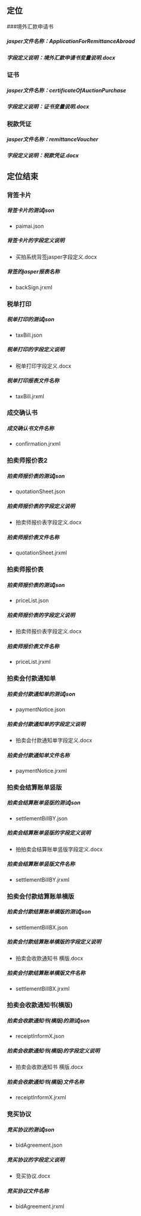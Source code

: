 

## 定位

###境外汇款申请书

##### jasper文件名称：ApplicationForRemittanceAbroad

##### 字段定义说明：境外汇款申请书变量说明.docx


### 证书

#####   jasper文件名称：certificateOfAuctionPurchase

##### 字段定义说明：证书变量说明.docx

### 税款凭证

#####   jasper文件名称：remittanceVoucher

##### 字段定义说明：税款凭证.docx


## 定位结束

### 背签卡片

##### 背签卡片的测试json

-   paimai.json 

##### 背签卡片的字段定义说明

-   买拍系统背签jasper字段定义.docx

##### 背签的jasper报表名称

-    backSign.jrxml



### 税单打印

##### 税单打印的测试json

-   taxBill.json

##### 税单打印的字段定义说明

-   税单打印字段定义.docx

#####   税单打印报表文件名称

-   taxBill.jrxml



### 成交确认书
#####   成交确认书文件名称

-   confirmation.jrxml





### 拍卖师报价表2

##### 拍卖师报价表的测试json

-   quotationSheet.json

##### 拍卖师报价表的字段定义说明

-   拍卖师报价表字段定义.docx

#####   拍卖师报价表文件名称

-   quotationSheet.jrxml






### 拍卖师报价表

##### 拍卖师报价表的测试json

-   priceList.json

##### 拍卖师报价表的字段定义说明

-   拍卖师报价表字段定义.docx

#####   拍卖师报价表文件名称

-   priceList.jrxml


### 拍卖会付款通知单

##### 拍卖会付款通知单的测试json

-   paymentNotice.json

##### 拍卖会付款通知单的字段定义说明

-   拍卖会付款通知单字段定义.docx

#####   拍卖会付款通知单文件名称

-   paymentNotice.jrxml


### 拍卖会结算账单竖版

##### 拍卖会结算账单竖版的测试json

-   settlementBillBY.json

##### 拍卖会结算账单竖版的字段定义说明

-   拍拍卖会结算账单竖版字段定义.docx

#####   拍卖会结算账单竖版文件名称

-   settlementBillBY.jrxml


### 拍卖会付款结算账单横版

##### 拍卖会付款结算账单横版的测试json

-   settlementBillBX.json

##### 拍卖会付款结算账单横版的字段定义说明

-   拍卖会收款通知书 横版.docx

#####   拍卖会付款结算账单横版文件名称

-   settlementBillBX.jrxml


### 拍卖会收款通知书(横版)

##### 拍卖会收款通知书(横版)的测试json

-   receiptInformX.json

##### 拍卖会收款通知书(横版)的字段定义说明

-   拍卖会收款通知书 横版.docx

#####   拍卖会收款通知书(横版)文件名称

-   receiptInformX.jrxml


### 竞买协议

##### 竞买协议的测试json

-   bidAgreement.json

##### 竞买协议的字段定义说明

-   竞买协议.docx

#####   竞买协议文件名称

-   bidAgreement.jrxml
